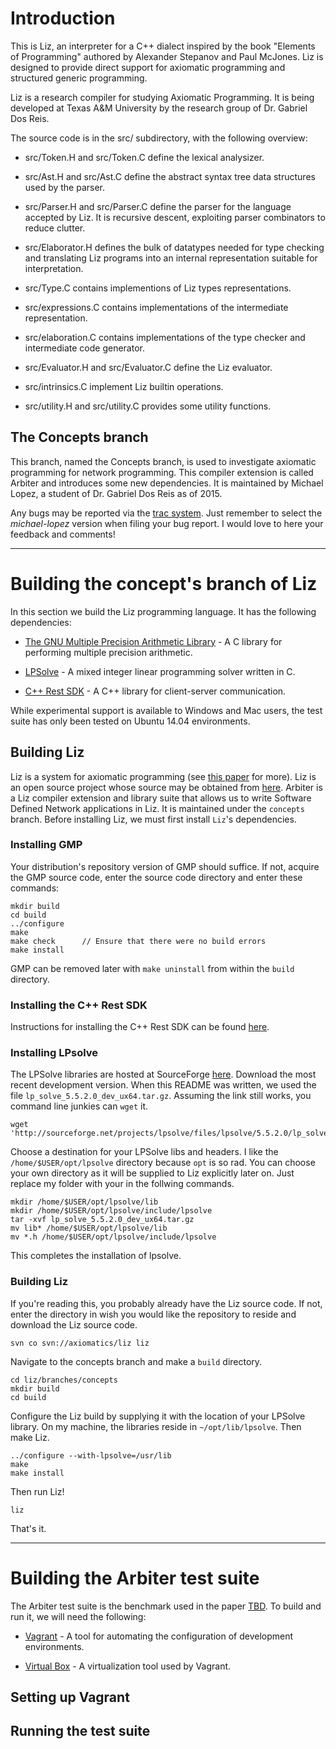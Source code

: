 # Introduction

This is Liz, an interpreter for a C++ dialect inspired by the book
"Elements of Programming" authored by Alexander Stepanov and Paul McJones.
Liz is designed to provide direct support for axiomatic programming
and structured generic programming.

Liz is a research compiler for studying Axiomatic Programming.  It
is being developed at Texas A&M University by the research group of
Dr. Gabriel Dos Reis.  

The source code is in the src/ subdirectory, with the following
overview:

  * src/Token.H and src/Token.C define the lexical analysizer.

  * src/Ast.H and src/Ast.C define the abstract syntax tree
    data structures used by the parser.

  * src/Parser.H and src/Parser.C define the parser for the language
    accepted by Liz.  It is recursive descent, exploiting parser
    combinators to reduce clutter.

  * src/Elaborator.H defines the bulk of datatypes needed for
    type checking and translating Liz programs into an internal
    representation suitable for interpretation.

  * src/Type.C contains implementions of Liz types representations.

  * src/expressions.C contains implementations of the intermediate
    representation.

  * src/elaboration.C contains implementations of the type checker
    and intermediate code generator.

  * src/Evaluator.H and src/Evaluator.C define the Liz evaluator.

  * src/intrinsics.C implement Liz builtin operations.

  * src/utility.H and src/utility.C provides some utility functions.



## The Concepts branch

This branch, named the Concepts branch, is used to investigate axiomatic programming for network programming. This compiler extension is called Arbiter and introduces some new dependencies. It is maintained by Michael Lopez, a student of Dr. Gabriel Dos Reis as of 2015.

Any bugs may be reported via the [trac system](http://liz.axiomatics.org/trac). Just remember to select the *michael-lopez* version when filing your bug report.  I would love to here your feedback and comments!




--------------------------------------------------------------------------------



# Building the concept's branch of Liz

In this section we build the Liz programming language. It has the following dependencies:

  * [The GNU Multiple Precision Arithmetic Library](https://gmplib.org/) - A C library for performing multiple precision arithmetic.

  * [LPSolve](http://sourceforge.net/projects/lpsolve/) - A mixed integer linear programming solver written in C.

  * [C++ Rest SDK](https://casablanca.codeplex.com/) - A C++ library for client-server communication.

While experimental support is available to Windows and Mac users, the test suite has only been tested on Ubuntu 14.04 environments.



## Building Liz

Liz is a system for axiomatic programming (see [this paper](http://www.axiomatics.org/~gdr/liz/cicm-2012.pdf) for more). Liz is an open source project whose source may be obtained from [here](http://liz.axiomatics.org/trac). Arbiter is a Liz compiler extension and library suite that allows us to write Software Defined Network applications in Liz. It is maintained under the `concepts` branch. Before installing Liz, we must first install `Liz`'s dependencies.



### Installing GMP

Your distribution's repository version of GMP should suffice. If not, acquire the GMP source code, enter the source code directory and enter these commands:

    mkdir build
    cd build
    ../configure
    make
    make check      // Ensure that there were no build errors
    make install

GMP can be removed later with ```make uninstall``` from within the ```build``` directory.



### Installing the C++ Rest SDK

Instructions for installing the C++ Rest SDK can be found [here](https://casablanca.codeplex.com/wikipage?title=Setup%20and%20Build%20on%20Linux&referringTitle=Documentation).



### Installing LPsolve

The LPSolve libraries are hosted at SourceForge [here](http://sourceforge.net/projects/lpsolve/files/lpsolve/). Download the most recent development version. When this README was written, we used the file ```lp_solve_5.5.2.0_dev_ux64.tar.gz```. Assuming the link still works, you command line junkies can ```wget``` it.

    wget 'http://sourceforge.net/projects/lpsolve/files/lpsolve/5.5.2.0/lp_solve_5.5.2.0_dev_ux64.tar.gz'

Choose a destination for your LPSolve libs and headers. I like the ```/home/$USER/opt/lpsolve``` directory because ```opt``` is so rad. You can choose your own directory as it will be supplied to Liz explicitly later on. Just replace my folder with your in the follwing commands.

    mkdir /home/$USER/opt/lpsolve/lib
    mkdir /home/$USER/opt/lpsolve/include/lpsolve
    tar -xvf lp_solve_5.5.2.0_dev_ux64.tar.gz
    mv lib* /home/$USER/opt/lpsolve/lib
    mv *.h /home/$USER/opt/lpsolve/include/lpsolve

This completes the installation of lpsolve.



### Building Liz

If you're reading this, you probably already have the Liz source code. If not, enter the directory in wish you would like the repository to reside and download the Liz source code.

    svn co svn://axiomatics/liz liz

Navigate to the concepts branch and make a ```build``` directory.

    cd liz/branches/concepts
    mkdir build
    cd build

Configure the Liz build by supplying it with the location of your LPSolve library. On my machine, the libraries reside in ```~/opt/lib/lpsolve```. Then make Liz.

    ../configure --with-lpsolve=/usr/lib
    make
    make install

Then run Liz!

    liz

That's it.

--------------------------------------------------------------------------------



# Building the Arbiter test suite

The Arbiter test suite is the benchmark used in the paper [TBD](???). To build and run it, we will need the following:

* [Vagrant](https://www.vagrantup.com/) - A tool for automating the configuration of development environments.

* [Virtual Box](https://www.virtualbox.org/) - A virtualization tool used by Vagrant.



## Setting up Vagrant

## Running the test suite